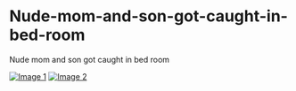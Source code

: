 # Nude-mom-and-son-got-caught-in-bed-room


Nude mom and son got caught in bed room

[![Image 1](https://i.ibb.co/9HJTKYH/1.jpg)](https://bit.ly/4gfYtk1)
[![Image 2](https://i.ibb.co/x5vjW2c/675d3d8f82526-fbutube-IMG-20241213-191413.jpg)](https://bit.ly/4gfYtk1)

